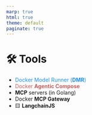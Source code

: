 ```yaml
---
marp: true
html: true
theme: default
paginate: true
---
```

<style>
.dodgerblue {
  color: dodgerblue;
}
.indianred {
  color: indianred;
}
</style>
# 🛠️ Tools

- <span class="dodgerblue">Docker Model Runner (**DMR**)</span> 
- <span class="indianred">Docker **Agentic Compose**</span>
- **MCP** servers (in Golang)
- Docker **MCP Gateway**
- 🟨 **LangchainJS**